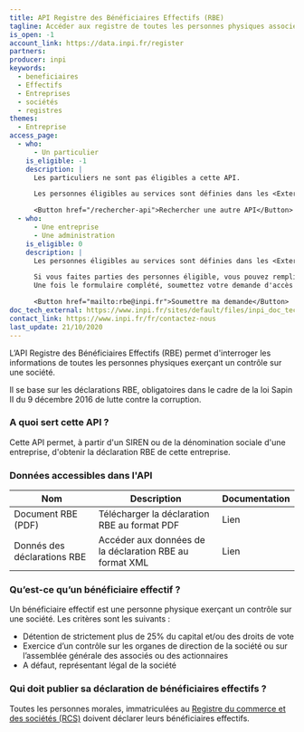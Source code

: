 ```yaml
---
title: API Registre des Bénéficiaires Effectifs (RBE)
tagline: Accéder aux registre de toutes les personnes physiques associées ou actionnaires d’une société civile ou commerciale exerçant un contrôle effectif sur ses organes décisionnels.
is_open: -1
account_link: https://data.inpi.fr/register
partners:
producer: inpi
keywords:
  - beneficiaires
  - Effectifs
  - Entreprises
  - sociétés
  - registres
themes:
  - Entreprise
access_page:
  - who:
      - Un particulier
    is_eligible: -1
    description: |
      Les particuliers ne sont pas éligibles a cette API.

      Les personnes éligibles au services sont définies dans les <External href="https://www.legifrance.gouv.fr/codes/id/LEGIARTI000041577735/2020-02-14/">articles L561-2 à L561-4</External> du *Code monétaire et financier* concernant les personnes assujetties aux obligations de lutte contre le blanchiment des capitaux et le financement du terrorisme.

      <Button href="/rechercher-api">Rechercher une autre API</Button>
  - who:
      - Une entreprise
      - Une administration
    is_eligible: 0
    description: |
      Les personnes éligibles au services sont définies dans les <External href="https://www.legifrance.gouv.fr/codes/id/LEGIARTI000041577735/2020-02-14/">articles L561-2 à L561-4</External> du *Code monétaire et financier* concernant les personnes assujetties aux obligations de lutte contre le blanchiment des capitaux et le financement du terrorisme.

      Si vous faites parties des personnes éligible, vous pouvez remplir une demande en téléchargeant et complétant <External href='/resources/formulaire_rbe.pdf'>le formulaire de demande d'accès</External>.
      Une fois le formulaire complété, soumettez votre demande d'accès à l'API :

      <Button href="mailto:rbe@inpi.fr">Soumettre ma demande</Button>
doc_tech_external: https://www.inpi.fr/sites/default/files/inpi_doc_tech_rbe_api_fevrier_2020_v1.4.pdf
contact_link: https://www.inpi.fr/fr/contactez-nous
last_update: 21/10/2020
---
```


L’API Registre des Bénéficiaires Effectifs (RBE) permet d'interroger les informations de toutes les personnes physiques exerçant un contrôle sur une société.

Il se base sur les déclarations RBE, obligatoires dans le cadre de la <External href='https://www.legifrance.gouv.fr/affichTexte.do?cidTexte=JORFTEXT000033558528&categorieLien=id'>loi Sapin II du 9 décembre 2016</External> de lutte contre la corruption.

### A quoi sert cette API ?

Cette API permet, à partir d'un SIREN ou de la dénomination sociale d'une entreprise, d'obtenir la déclaration RBE de cette entreprise.

### Données accessibles dans l'API

| Nom                         | Description                                             | Documentation                                                                                                         |
| --------------------------- | ------------------------------------------------------- | --------------------------------------------------------------------------------------------------------------------- |
| Document RBE (PDF)          | Télécharger la déclaration RBE au format PDF            | <External href="https://www.inpi.fr/sites/default/files/inpi_doc_tech_rbe_api_fevrier_2020_v1.4.pdf">Lien</External>  |
| Donnés des déclarations RBE | Accéder aux données de la déclaration RBE au format XML | <External href="https://www.inpi.fr/sites/default/files/inpi_doc_tech_rbe_xml_api_sept_2020_v1.0.pdf">Lien</External> |

### Qu’est-ce qu’un bénéficiaire effectif ?

Un bénéficiaire effectif est une personne physique exerçant un contrôle sur une société. Les critères sont les suivants :

- Détention de strictement plus de 25% du capital et/ou des droits de vote
- Exercice d’un contrôle sur les organes de direction de la société ou sur l’assemblée générale des associés ou des actionnaires
- A défaut, représentant légal de la société

### Qui doit publier sa déclaration de bénéficiaires effectifs ?

Toutes les personnes morales, immatriculées au [Registre du commerce et des sociétés (RCS)](/les-api/api_inpi) doivent déclarer leurs bénéficiaires effectifs.
